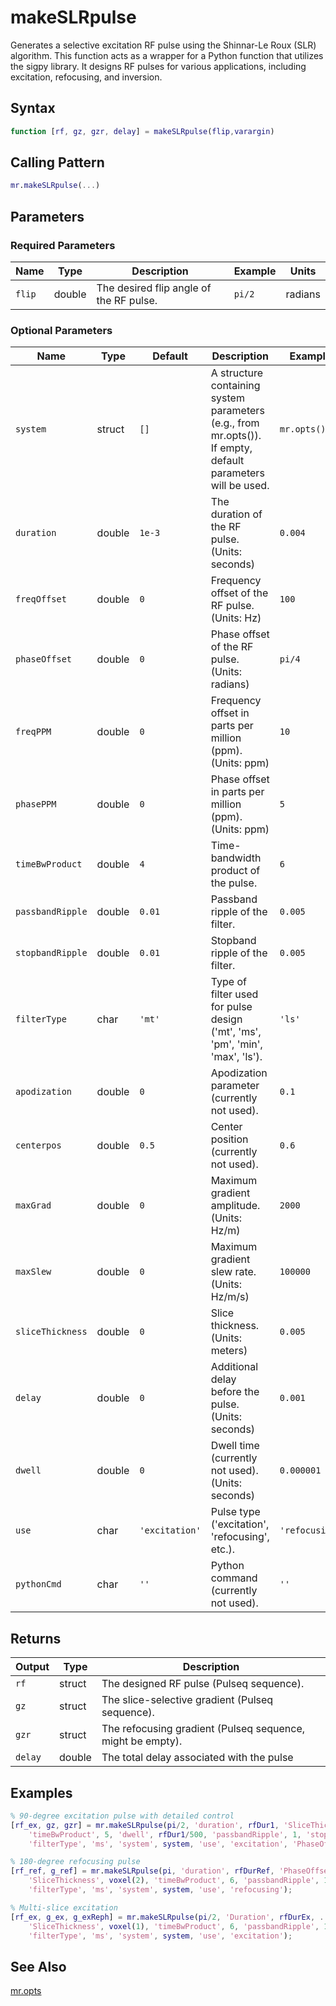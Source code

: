 # makeSLRpulse

Generates a selective excitation RF pulse using the Shinnar-Le Roux (SLR) algorithm. This function acts as a wrapper for a Python function that utilizes the sigpy library. It designs RF pulses for various applications, including excitation, refocusing, and inversion.

## Syntax

```matlab
function [rf, gz, gzr, delay] = makeSLRpulse(flip,varargin)
```

## Calling Pattern

```matlab
mr.makeSLRpulse(...)
```

## Parameters

### Required Parameters

| Name | Type | Description | Example | Units |
|------|------|-------------|---------|-------|
| `flip` | double | The desired flip angle of the RF pulse. | `pi/2` | radians |

### Optional Parameters

| Name | Type | Default | Description | Example |
|------|------|---------|-------------|---------|
| `system` | struct | `[]` | A structure containing system parameters (e.g., from mr.opts()).  If empty, default parameters will be used. | `mr.opts()` |
| `duration` | double | `1e-3` | The duration of the RF pulse. (Units: seconds) | `0.004` |
| `freqOffset` | double | `0` | Frequency offset of the RF pulse. (Units: Hz) | `100` |
| `phaseOffset` | double | `0` | Phase offset of the RF pulse. (Units: radians) | `pi/4` |
| `freqPPM` | double | `0` | Frequency offset in parts per million (ppm). (Units: ppm) | `10` |
| `phasePPM` | double | `0` | Phase offset in parts per million (ppm). (Units: ppm) | `5` |
| `timeBwProduct` | double | `4` | Time-bandwidth product of the pulse. | `6` |
| `passbandRipple` | double | `0.01` | Passband ripple of the filter. | `0.005` |
| `stopbandRipple` | double | `0.01` | Stopband ripple of the filter. | `0.005` |
| `filterType` | char | `'mt'` | Type of filter used for pulse design ('mt', 'ms', 'pm', 'min', 'max', 'ls'). | `'ls'` |
| `apodization` | double | `0` | Apodization parameter (currently not used). | `0.1` |
| `centerpos` | double | `0.5` | Center position (currently not used). | `0.6` |
| `maxGrad` | double | `0` | Maximum gradient amplitude. (Units: Hz/m) | `2000` |
| `maxSlew` | double | `0` | Maximum gradient slew rate. (Units: Hz/m/s) | `100000` |
| `sliceThickness` | double | `0` | Slice thickness. (Units: meters) | `0.005` |
| `delay` | double | `0` | Additional delay before the pulse. (Units: seconds) | `0.001` |
| `dwell` | double | `0` | Dwell time (currently not used). (Units: seconds) | `0.000001` |
| `use` | char | `'excitation'` | Pulse type ('excitation', 'refocusing', etc.). | `'refocusing'` |
| `pythonCmd` | char | `''` | Python command (currently not used). | `''` |

## Returns

| Output | Type | Description |
|--------|------|-------------|
| `rf` | struct | The designed RF pulse (Pulseq sequence). |
| `gz` | struct | The slice-selective gradient (Pulseq sequence). |
| `gzr` | struct | The refocusing gradient (Pulseq sequence, might be empty). |
| `delay` | double | The total delay associated with the pulse |

## Examples

```matlab
% 90-degree excitation pulse with detailed control
[rf_ex, gz, gzr] = mr.makeSLRpulse(pi/2, 'duration', rfDur1, 'SliceThickness', sliceThickness*sth_ex, ...
    'timeBwProduct', 5, 'dwell', rfDur1/500, 'passbandRipple', 1, 'stopbandRipple', 1e-2, ...
    'filterType', 'ms', 'system', system, 'use', 'excitation', 'PhaseOffset', pi/2);

% 180-degree refocusing pulse
[rf_ref, g_ref] = mr.makeSLRpulse(pi, 'duration', rfDurRef, 'PhaseOffset', pi/2, ...
    'SliceThickness', voxel(2), 'timeBwProduct', 6, 'passbandRipple', 1, 'stopbandRipple', 1e-2, ...
    'filterType', 'ms', 'system', system, 'use', 'refocusing');

% Multi-slice excitation
[rf_ex, g_ex, g_exReph] = mr.makeSLRpulse(pi/2, 'Duration', rfDurEx, ...
    'SliceThickness', voxel(1), 'timeBwProduct', 6, 'passbandRipple', 1, 'stopbandRipple', 1e-2, ...
    'filterType', 'ms', 'system', system, 'use', 'excitation');
```

## See Also

[mr.opts](opts.md)
